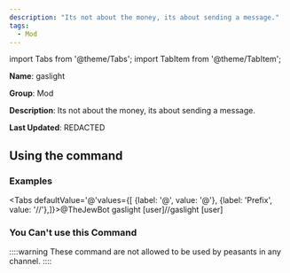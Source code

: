 ```yaml
---
description: "Its not about the money, its about sending a message."
tags:
  - Mod
---
```

import Tabs from '@theme/Tabs';
import TabItem from '@theme/TabItem';

**Name**: gaslight

**Group**: Mod

**Description**: Its not about the money, its about sending a message.

**Last Updated**: REDACTED

## Using the command

### Examples
<Tabs defaultValue='@'values={[ {label: '@', value: '@'}, {label: 'Prefix', value: '//'},]}><TabItem value='@'>@TheJewBot gaslight [user]</TabItem><TabItem value='//'>//gaslight [user]</TabItem></Tabs>

### You Can't use this Command
::::warning These command are not allowed to be used by peasants in any channel.
::::